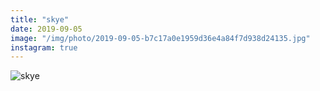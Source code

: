 ```yaml
---
title: "skye"
date: 2019-09-05
image: "/img/photo/2019-09-05-b7c17a0e1959d36e4a84f7d938d24135.jpg"
instagram: true
---
```


![skye](/img/photo/2019-09-05-b7c17a0e1959d36e4a84f7d938d24135.jpg)
